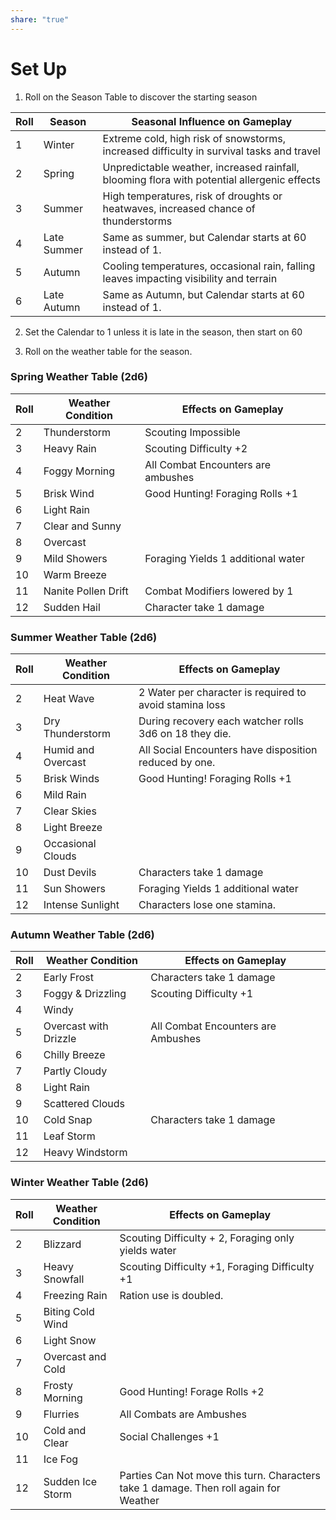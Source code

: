 ```yaml
---
share: "true"
---
```




# Set Up

1. Roll on the Season Table to discover the starting season

| Roll | Season | Seasonal Influence on Gameplay |
| ---- | ---- | ---- |
| 1 | Winter | Extreme cold, high risk of snowstorms, increased difficulty in survival tasks and travel |
| 2 | Spring | Unpredictable weather, increased rainfall, blooming flora with potential allergenic effects |
| 3 | Summer | High temperatures, risk of droughts or heatwaves, increased chance of thunderstorms |
| 4 | Late Summer | Same as summer, but Calendar starts at 60 instead of 1. |
| 5 | Autumn | Cooling temperatures, occasional rain, falling leaves impacting visibility and terrain |
| 6 | Late Autumn | Same as Autumn, but Calendar starts at 60 instead of 1. |
2. Set the Calendar to 1 unless it is late in the season, then start on 60

3. Roll on the weather table for the season.

### Spring Weather Table (2d6)

| Roll | Weather Condition       | Effects on Gameplay                                   |
|------|-------------------------|-------------------------------------------------------|
| 2    | Thunderstorm            | Scouting Impossible |
| 3    | Heavy Rain              | Scouting Difficulty +2 |
| 4    | Foggy Morning           | All Combat Encounters are ambushes  |
| 5    | Brisk Wind              | Good Hunting! Foraging Rolls +1  |
| 6    | Light Rain              |  |
| 7    | Clear and Sunny         |  |
| 8    | Overcast                |  |
| 9    | Mild Showers            | Foraging Yields 1 additional water   |
| 10   | Warm Breeze             |  |
| 11   | Nanite Pollen Drift            | Combat Modifiers lowered by 1 |
| 12   | Sudden Hail             | Character take 1 damage |

### Summer Weather Table (2d6)

| Roll | Weather Condition       | Effects on Gameplay                                    |
|------|-------------------------|--------------------------------------------------------|
| 2    | Heat Wave               | 2 Water per character is required to avoid stamina loss |
| 3    | Dry Thunderstorm        | During recovery each watcher rolls 3d6 on 18 they die.    |
| 4    | Humid and Overcast      | All Social Encounters have disposition reduced by one. |
| 5    | Brisk Winds            | Good Hunting! Foraging Rolls +1 |
| 6    | Mild Rain               |  |
| 7    | Clear Skies             |  |
| 8    | Light Breeze            |  |
| 9    | Occasional Clouds       |  |
| 10   | Dust Devils             | Characters take 1 damage |
| 11   | Sun Showers             | Foraging Yields 1 additional water |
| 12   | Intense Sunlight        | Characters lose one stamina. |

### Autumn Weather Table (2d6)

| Roll | Weather Condition       | Effects on Gameplay                                   |
|------|-------------------------|-------------------------------------------------------|
| 2    | Early Frost             | Characters take 1 damage |
| 3    | Foggy & Drizzling       | Scouting Difficulty +1 |
| 4    | Windy                   |  |
| 5    | Overcast with Drizzle   | All Combat Encounters are Ambushes |
| 6    | Chilly Breeze           |  |
| 7    | Partly Cloudy           |  |
| 8    | Light Rain              |  |
| 9    | Scattered Clouds        |  |
| 10   | Cold Snap               | Characters take 1 damage |
| 11   | Leaf Storm              |  |
| 12   | Heavy Windstorm         |  |

### Winter Weather Table (2d6)

| Roll | Weather Condition       | Effects on Gameplay                                    |
|------|-------------------------|--------------------------------------------------------|
| 2    | Blizzard                | Scouting Difficulty + 2, Foraging only yields water |
| 3    | Heavy Snowfall          | Scouting Difficulty +1, Foraging Difficulty +1 |
| 4    | Freezing Rain           | Ration use is doubled. |
| 5    | Biting Cold Wind        |  |
| 6    | Light Snow              |  |
| 7    | Overcast and Cold       |  |
| 8    | Frosty Morning          | Good Hunting! Forage Rolls +2  |
| 9    | Flurries                | All Combats are Ambushes |
| 10   | Cold and Clear          | Social Challenges +1 |
| 11   | Ice Fog                 |  |
| 12   | Sudden Ice Storm        | Parties Can Not move this turn. Characters take 1 damage.  Then roll again for Weather |
